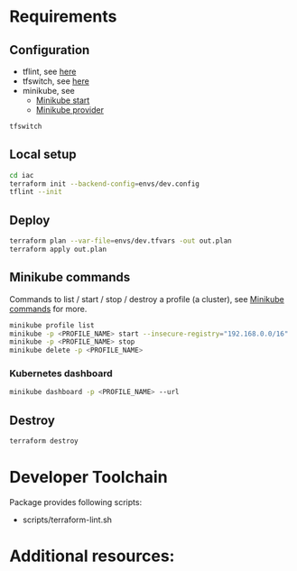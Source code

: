 # Requirements
## Configuration
- tflint, see [here](https://github.com/terraform-linters/tflint)
- tfswitch, see [here](https://tfswitch.warrensbox.com/Install/)
- minikube, see
    - [Minikube start](https://minikube.sigs.k8s.io/docs/start/)
    - [Minikube provider](https://registry.terraform.io/providers/scott-the-programmer/minikube/latest/docs)
```Bash
tfswitch
```

## Local setup

```Bash
cd iac
terraform init --backend-config=envs/dev.config
tflint --init
```

## Deploy
```Bash
terraform plan --var-file=envs/dev.tfvars -out out.plan
terraform apply out.plan
```

## Minikube commands
Commands to list / start / stop / destroy a profile (a cluster), see [Minikube commands](https://minikube.sigs.k8s.io/docs/commands/stop/) for more.
```Bash
minikube profile list
minikube -p <PROFILE_NAME> start --insecure-registry="192.168.0.0/16"
minikube -p <PROFILE_NAME> stop 
minikube delete -p <PROFILE_NAME>
```
### Kubernetes dashboard
```Bash
minikube dashboard -p <PROFILE_NAME> --url
```

## Destroy
```Bash
terraform destroy
```

# Developer Toolchain
Package provides following scripts:

- scripts/terraform-lint.sh

# Additional resources:
